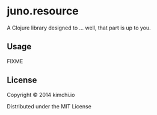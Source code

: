 # juno.resource

A Clojure library designed to ... well, that part is up to you.

## Usage

FIXME

## License

Copyright © 2014 kimchi.io

Distributed under the MIT License
